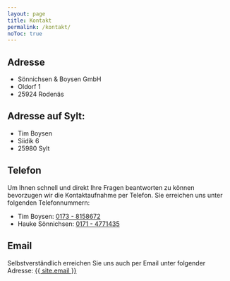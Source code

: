 ```yaml
---
layout: page
title: Kontakt
permalink: /kontakt/
noToc: true
---
```


<h2>Adresse</h2>

<ul class="contact-list">
	<li>S&ouml;nnichsen &amp; Boysen GmbH</li>
	<li> Oldorf 1</li>
	<li> 25924 Roden&auml;s</li>
</ul>

<h2>Adresse auf Sylt:</h2>

<ul class="contact-list">
	<li>Tim Boysen</li>
	<li>Siidik 6</li>
	<li>25980 Sylt</li>
</ul>

<h2>Telefon</h2>

<p>Um Ihnen schnell und direkt Ihre Fragen beantworten zu können bevorzugen wir die Kontaktaufnahme per Telefon. Sie erreichen uns unter folgenden Telefonnummern:</p>

<ul class="contact-list">
  <li>Tim Boysen: <a href="tel:01738158672" class="page-link">0173 - 8158672</a></li>
  <li>Hauke Sönnichsen: <a href="tel:01714771435" class="page-link">0171 - 4771435</a></li>
</ul>

<h2>Email</h2>

<p>Selbstverständlich erreichen Sie uns auch per Email unter folgender Adresse: <a href="mailto:{{ site.email }}" class="page-link">{{ site.email }}</a></p>
